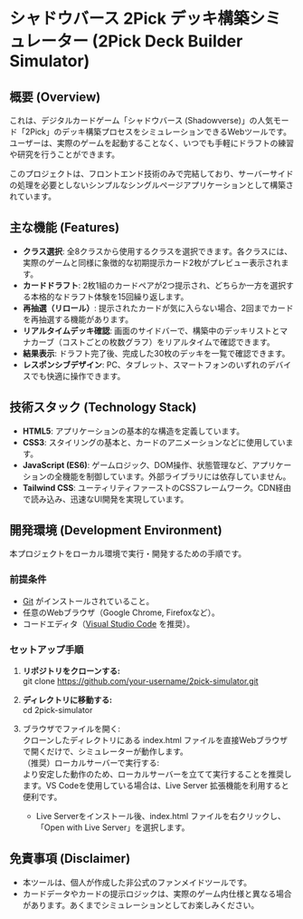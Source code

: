 # シャドウバース 2Pick デッキ構築シミュレーター (2Pick Deck Builder Simulator)

## 概要 (Overview)

これは、デジタルカードゲーム「シャドウバース (Shadowverse)」の人気モード「2Pick」のデッキ構築プロセスをシミュレーションできるWebツールです。ユーザーは、実際のゲームを起動することなく、いつでも手軽にドラフトの練習や研究を行うことができます。

このプロジェクトは、フロントエンド技術のみで完結しており、サーバーサイドの処理を必要としないシンプルなシングルページアプリケーションとして構築されています。

## 主な機能 (Features)

* **クラス選択**: 全8クラスから使用するクラスを選択できます。各クラスには、実際のゲームと同様に象徴的な初期提示カード2枚がプレビュー表示されます。  
* **カードドラフト**: 2枚1組のカードペアが2つ提示され、どちらか一方を選択する本格的なドラフト体験を15回繰り返します。  
* **再抽選（リロール）**: 提示されたカードが気に入らない場合、2回までカードを再抽選する機能があります。  
* **リアルタイムデッキ確認**: 画面のサイドバーで、構築中のデッキリストとマナカーブ（コストごとの枚数グラフ）をリアルタイムで確認できます。  
* **結果表示**: ドラフト完了後、完成した30枚のデッキを一覧で確認できます。  
* **レスポンシブデザイン**: PC、タブレット、スマートフォンのいずれのデバイスでも快適に操作できます。

## 技術スタック (Technology Stack)

* **HTML5**: アプリケーションの基本的な構造を定義しています。  
* **CSS3**: スタイリングの基本と、カードのアニメーションなどに使用しています。  
* **JavaScript (ES6)**: ゲームロジック、DOM操作、状態管理など、アプリケーションの全機能を制御しています。外部ライブラリには依存していません。  
* **Tailwind CSS**: ユーティリティファーストのCSSフレームワーク。CDN経由で読み込み、迅速なUI開発を実現しています。

## 開発環境 (Development Environment)

本プロジェクトをローカル環境で実行・開発するための手順です。

### 前提条件

* [Git](https://git-scm.com/) がインストールされていること。  
* 任意のWebブラウザ（Google Chrome, Firefoxなど）。  
* コードエディタ（[Visual Studio Code](https://code.visualstudio.com/) を推奨）。

### セットアップ手順

1. **リポジトリをクローンする:**  
   git clone https://github.com/your-username/2pick-simulator.git

2. **ディレクトリに移動する:**  
   cd 2pick-simulator

3. ブラウザでファイルを開く:  
   クローンしたディレクトリにある index.html ファイルを直接Webブラウザで開くだけで、シミュレーターが動作します。  
   （推奨）ローカルサーバーで実行する:  
   より安定した動作のため、ローカルサーバーを立てて実行することを推奨します。VS Codeを使用している場合は、Live Server 拡張機能を利用すると便利です。  
   * Live Serverをインストール後、index.html ファイルを右クリックし、「Open with Live Server」を選択します。

## 免責事項 (Disclaimer)

* 本ツールは、個人が作成した非公式のファンメイドツールです。
* カードデータやカードの提示ロジックは、実際のゲーム内仕様と異なる場合があります。あくまでシミュレーションとしてお楽しみください。
